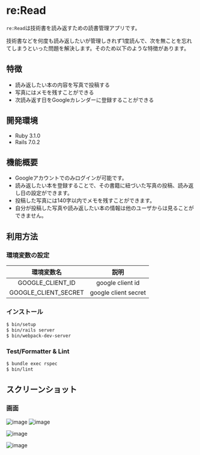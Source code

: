# re:Read
`re:Read`は技術書を読み返すための読書管理アプリです。

技術書などを何度も読み返したいが管理しきれず1度読んで、次を無ことを忘れてしまうといった問題を解決します。そのため以下のような特徴があります。
## 特徴
- 読み返したい本の内容を写真で投稿する
- 写真にはメモを残すことができる
- 次読み返す日をGoogleカレンダーに登録することができる


## 開発環境
- Ruby 3.1.0
- Rails 7.0.2

## 機能概要
- Googleアカウントでのみログインが可能です。
- 読み返したい本を登録することで、その書籍に紐づいた写真の投稿、読み返し日の設定ができます。
- 投稿した写真には140字以内でメモを残すことができます。
- 自分が投稿した写真や読み返したい本の情報は他のユーザからは見ることができません。

## 利用方法
### 環境変数の設定
| 環境変数名 | 説明 |
| :-: | :-: |
| GOOGLE_CLIENT_ID | google client id |
| GOOGLE_CLIENT_SECRET | google client secret |

### インストール
```bash
$ bin/setup
$ bin/rails server
$ bin/webpack-dev-server
```

### Test/Formatter & Lint
```bash
$ bundle exec rspec
$ bin/lint
```

## スクリーンショット
### 画面
![image](https://user-images.githubusercontent.com/57053236/159634918-2b59fac5-da5e-4926-bd70-450cd5c57440.png)
![image](https://user-images.githubusercontent.com/57053236/159635051-a7472660-c4f3-41e8-9ba1-46948bf6cb2a.png)

![image](https://user-images.githubusercontent.com/57053236/159635140-3105188a-9847-475c-8c5e-649964bc2cda.png)

![image](https://user-images.githubusercontent.com/57053236/159635285-396d7767-cf3b-4c12-8c6c-aaf7e161ccd2.png)
